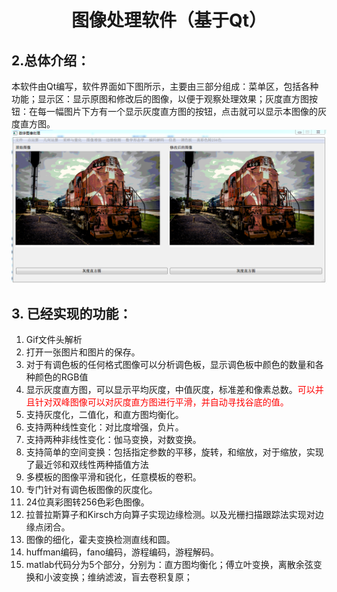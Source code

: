 # <center>图像处理软件（基于Qt）</center>

## 2.总体介绍：
本软件由Qt编写，软件界面如下图所示，主要由三部分组成：菜单区，包括各种功能；显示区：显示原图和修改后的图像，以便于观察处理效果；灰度直方图按钮：在每一幅图片下方有一个显示灰度直方图的按钮，点击就可以显示本图像的灰度直方图。
![](interface.png)
## 3. 已经实现的功能：
1. Gif文件头解析
2. 打开一张图片和图片的保存。
3. 对于有调色板的任何格式图像可以分析调色板，显示调色板中颜色的数量和各种颜色的RGB值
4. 显示灰度直方图，可以显示平均灰度，中值灰度，标准差和像素总数。<font color = 'red'>可以并且针对双峰图像可以对灰度直方图进行平滑，并自动寻找谷底的值。</font>
5. 支持灰度化，二值化，和直方图均衡化。
6. 支持两种线性变化：对比度增强，负片。
7. 支持两种非线性变化：伽马变换，对数变换。
8. 支持简单的空间变换：包括指定参数的平移，旋转，和缩放，对于缩放，实现了最近邻和双线性两种插值方法
9.  多模板的图像平滑和锐化，任意模板的卷积。
10. 专门针对有调色板图像的灰度化。
11. 24位真彩图转256色彩色图像。
12. 拉普拉斯算子和Kirsch方向算子实现边缘检测。以及光栅扫描跟踪法实现对边缘点闭合。
13. 图像的细化，霍夫变换检测直线和圆。
14. huffman编码，fano编码，游程编码，游程解码。 
13. matlab代码分为5个部分，分别为：直方图均衡化；傅立叶变换，离散余弦变换和小波变换；维纳滤波，盲去卷积复原；


